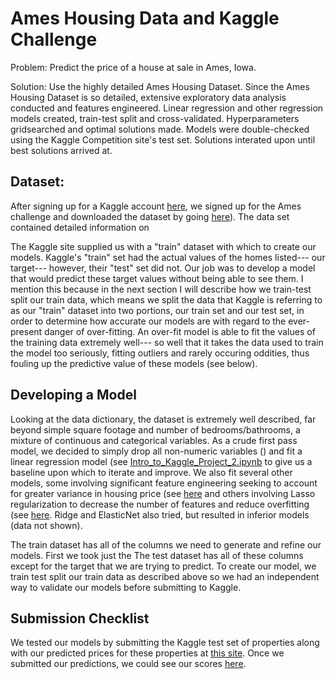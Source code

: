 # Ames Housing Data and Kaggle Challenge

Problem: Predict the price of a house at sale in Ames, Iowa.

Solution: Use the highly detailed Ames Housing Dataset. Since the Ames Housing Dataset is so detailed, extensive exploratory data analysis conducted and features engineered. Linear regression and other regression models created, train-test split and cross-validated. Hyperparameters gridsearched and optimal solutions made. Models were double-checked using the Kaggle Competition site's test set. Solutions interated upon until best solutions arrived at.

## Dataset:

After signing up for a Kaggle account [here](https://www.kaggle.com/), we signed up for the Ames challenge and downloaded the dataset by going [here](https://www.kaggle.com/t/ef1b2451fd2c4efc9292b5d5821c1c7e)). The data set contained detailed information on 

The Kaggle site supplied us with a "train" dataset with which to create our models. Kaggle's "train" set had the actual values of the homes listed--- our target--- however, their "test" set did not. Our job was to develop a model that would predict these target values without being able to see them. I mention this because in the next section I will describe how we train-test split our train data, which means we split the data that Kaggle is referring to as our "train" dataset into two portions, our train set and our test set, in order to determine how accurate our models are with regard to the ever-present danger of over-fitting. An over-fit model is able to fit the values of the training data extremely well--- so well that it takes the data used to train the model too seriously, fitting outliers and rarely occuring oddities, thus fouling up the predictive value of these models (see below).

## Developing a Model

Looking at the data dictionary, the dataset is extremely well described, far beyond simple square footage and number of bedrooms/bathrooms, a mixture of continuous and categorical variables. As a crude first pass model, we decided to simply drop all non-numeric variables () and fit a linear regression model (see [Intro_to_Kaggle_Project_2.ipynb](https://github.com/Hadeishi/Housing_Price_Predictor/blob/master/notebooks/Project_2_Other_Model_Notebooks/Intro_to_Kaggle%2C_Project_2.ipynb) to give us a baseline upon which to iterate and improve. We also fit several other models, some involving significant feature engineering seeking to account for greater variance in housing price (see [here](https://github.com/Hadeishi/Housing_Price_Predictor/blob/master/notebooks/Project_2_Lasso_Only_Modified/1.%20Exploratory%20Data%20Analysis.ipynb) and others involving Lasso regularization to decrease the number of features and reduce overfitting (see [here](https://github.com/Hadeishi/Housing_Price_Predictor/blob/master/notebooks/Project_2_Lasso_Only_Modified/Project_2%2C_LR%2C_Train_Test_Split%2C_Lasso_to_Regularize%2C_YH%20-%20LA%20-%204.ipynb). Ridge and ElasticNet also tried, but resulted in inferior models (data not shown).

The train dataset has all of the columns we need to generate and refine our models. First we took just the The test dataset has all of these columns except for the target that we are trying to predict. To create our model, we train test split our train data as described above so we had an independent way to validate our models before submitting to Kaggle.

## Submission Checklist

We tested our models by submitting the Kaggle test set of properties along with our predicted prices for these properties at [this site](https://www.kaggle.com/c/dsi-us-4-project-2-regression-challenge). Once we submitted our predictions, we could see our scores [here](https://www.kaggle.com/c/dsi-us-4-project-2-regression-challenge/leaderboard).